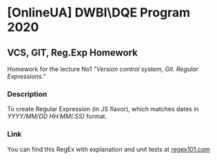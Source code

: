 # \[OnlineUA\] DWBI\DQE Program 2020

## VCS, GIT, Reg.Exp Homework

Homework for the lecture No1 *"Version control system, Git. Regular Expressions."*

### Description 

To create Regular Expression (in JS flavor), which matches dates in *YYYY/MM/DD HH:MM(:SS)* format.

### Link 

You can find this RegEx with explanation and unit tests at [regex101.com](https://regex101.com/r/An2xIP/2)
